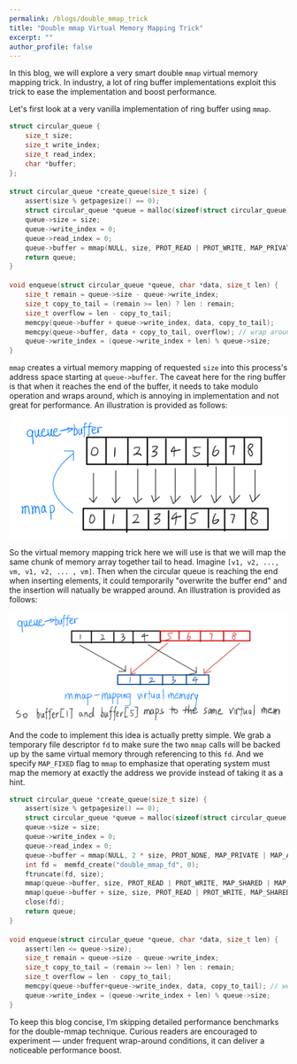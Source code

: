 ```yaml
---
permalink: /blogs/double_mmap_trick
title: "Double mmap Virtual Memory Mapping Trick"
excerpt: ""
author_profile: false
---
```


In this blog, we will explore a very smart double `mmap` virtual memory mapping trick. In industry, a lot of ring buffer implementations exploit this trick to ease the implementation and boost performance.

Let's first look at a very vanilla implementation of ring buffer using `mmap`.

```c
struct circular_queue {
    size_t size;
    size_t write_index;
    size_t read_index;
    char *buffer;
};

struct circular_queue *create_queue(size_t size) {
    assert(size % getpagesize() == 0);
    struct circular_queue *queue = malloc(sizeof(struct circular_queue));
    queue->size = size;
    queue->write_index = 0;
    queue->read_index = 0;
    queue->buffer = mmap(NULL, size, PROT_READ | PROT_WRITE, MAP_PRIVATE | MAP_ANONYMOUS, -1, 0);
    return queue;
}

void enqueue(struct circular_queue *queue, char *data, size_t len) {
    size_t remain = queue->size - queue->write_index;
    size_t copy_to_tail = (remain >= len) ? len : remain;
    size_t overflow = len - copy_to_tail;
    memcpy(queue->buffer + queue->write_index, data, copy_to_tail);
    memcpy(queue->buffer, data + copy_to_tail, overflow); // wrap around
    queue->write_index = (queue->write_index + len) % queue->size;
}
```

`mmap` creates a virtual memory mapping of requested `size` into this process's address space starting at `queue->buffer`. The caveat here for the ring buffer is that when it reaches the end of the buffer, it needs to take modulo operation and wraps around, which is annoying in implementation and not great for performance. An illustration is provided as follows:

<img src="/images/blogs/single_mmap.jpg" alt="media 1" width="600">

So the virtual memory mapping trick here we will use is that we will map the same chunk of memory array together tail to head. Imagine `[v1, v2, ..., vm, v1, v2, ... , vm]`. Then when the circular queue is reaching the end when inserting elements, it could temporarily "overwrite the buffer end" and the insertion will natually be wrapped around. An illustration is provided as follows:


<img src="/images/blogs/double_mmap.jpg" alt="media 1" width="600">

And the code to implement this idea is actually pretty simple. We grab a temporary file descriptor `fd` to make sure the two `mmap` calls will be backed up by the same virtual memory through referencing to this `fd`. And we specify `MAP_FIXED` flag to `mmap` to emphasize that operating system must map the memory at exactly the address we provide instead of taking it as a hint.

```c
struct circular_queue *create_queue(size_t size) {
    assert(size % getpagesize() == 0);
    struct circular_queue *queue = malloc(sizeof(struct circular_queue));
    queue->size = size;
    queue->write_index = 0;
    queue->read_index = 0;
    queue->buffer = mmap(NULL, 2 * size, PROT_NONE, MAP_PRIVATE | MAP_ANONYMOUS, -1, 0);
    int fd =  memfd_create("double_mmap_fd", 0);
    ftruncate(fd, size);
    mmap(queue->buffer, size, PROT_READ | PROT_WRITE, MAP_SHARED | MAP_FIXED, fd, 0);
    mmap(queue->buffer + size, size, PROT_READ | PROT_WRITE, MAP_SHARED | MAP_FIXED, fd, 0);
    close(fd);
    return queue;
}

void enqueue(struct circular_queue *queue, char *data, size_t len) {
    assert(len <= queue->size);
    size_t remain = queue->size - queue->write_index;
    size_t copy_to_tail = (remain >= len) ? len : remain;
    size_t overflow = len - copy_to_tail;
    memcpy(queue->buffer+queue->write_index, data, copy_to_tail); // we save 1 extra memcpy when wrapping around
    queue->write_index = (queue->write_index + len) % queue->size;
}
```

To keep this blog concise, I’m skipping detailed performance benchmarks for the double-mmap technique. Curious readers are encouraged to experiment — under frequent wrap-around conditions, it can deliver a noticeable performance boost.